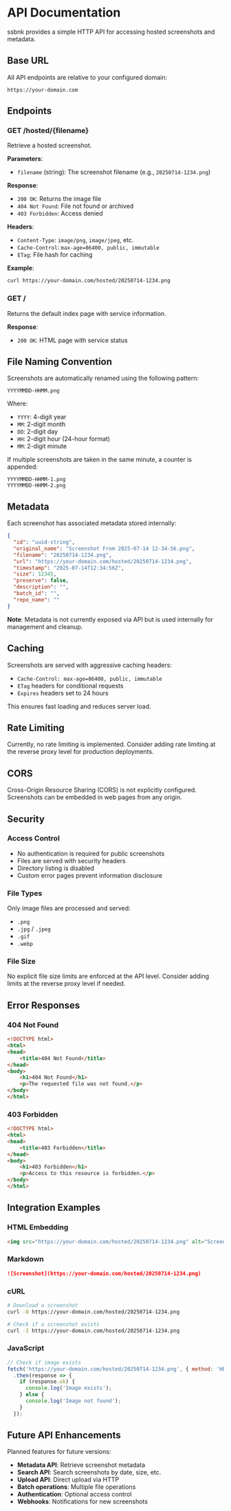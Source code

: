 # API Documentation

ssbnk provides a simple HTTP API for accessing hosted screenshots and metadata.

## Base URL

All API endpoints are relative to your configured domain:
```
https://your-domain.com
```

## Endpoints

### GET /hosted/{filename}

Retrieve a hosted screenshot.

**Parameters**:
- `filename` (string): The screenshot filename (e.g., `20250714-1234.png`)

**Response**:
- `200 OK`: Returns the image file
- `404 Not Found`: File not found or archived
- `403 Forbidden`: Access denied

**Headers**:
- `Content-Type`: `image/png`, `image/jpeg`, etc.
- `Cache-Control`: `max-age=86400, public, immutable`
- `ETag`: File hash for caching

**Example**:
```bash
curl https://your-domain.com/hosted/20250714-1234.png
```

### GET /

Returns the default index page with service information.

**Response**:
- `200 OK`: HTML page with service status

## File Naming Convention

Screenshots are automatically renamed using the following pattern:
```
YYYYMMDD-HHMM.png
```

Where:
- `YYYY`: 4-digit year
- `MM`: 2-digit month
- `DD`: 2-digit day
- `HH`: 2-digit hour (24-hour format)
- `MM`: 2-digit minute

If multiple screenshots are taken in the same minute, a counter is appended:
```
YYYYMMDD-HHMM-1.png
YYYYMMDD-HHMM-2.png
```

## Metadata

Each screenshot has associated metadata stored internally:

```json
{
  "id": "uuid-string",
  "original_name": "Screenshot From 2025-07-14 12-34-56.png",
  "filename": "20250714-1234.png",
  "url": "https://your-domain.com/hosted/20250714-1234.png",
  "timestamp": "2025-07-14T12:34:56Z",
  "size": 12345,
  "preserve": false,
  "description": "",
  "batch_id": "",
  "repo_name": ""
}
```

**Note**: Metadata is not currently exposed via API but is used internally for management and cleanup.

## Caching

Screenshots are served with aggressive caching headers:
- `Cache-Control: max-age=86400, public, immutable`
- `ETag` headers for conditional requests
- `Expires` headers set to 24 hours

This ensures fast loading and reduces server load.

## Rate Limiting

Currently, no rate limiting is implemented. Consider adding rate limiting at the reverse proxy level for production deployments.

## CORS

Cross-Origin Resource Sharing (CORS) is not explicitly configured. Screenshots can be embedded in web pages from any origin.

## Security

### Access Control

- No authentication is required for public screenshots
- Files are served with security headers
- Directory listing is disabled
- Custom error pages prevent information disclosure

### File Types

Only image files are processed and served:
- `.png`
- `.jpg` / `.jpeg`
- `.gif`
- `.webp`

### File Size

No explicit file size limits are enforced at the API level. Consider adding limits at the reverse proxy level if needed.

## Error Responses

### 404 Not Found

```html
<!DOCTYPE html>
<html>
<head>
    <title>404 Not Found</title>
</head>
<body>
    <h1>404 Not Found</h1>
    <p>The requested file was not found.</p>
</body>
</html>
```

### 403 Forbidden

```html
<!DOCTYPE html>
<html>
<head>
    <title>403 Forbidden</title>
</head>
<body>
    <h1>403 Forbidden</h1>
    <p>Access to this resource is forbidden.</p>
</body>
</html>
```

## Integration Examples

### HTML Embedding

```html
<img src="https://your-domain.com/hosted/20250714-1234.png" alt="Screenshot">
```

### Markdown

```markdown
![Screenshot](https://your-domain.com/hosted/20250714-1234.png)
```

### cURL

```bash
# Download a screenshot
curl -O https://your-domain.com/hosted/20250714-1234.png

# Check if a screenshot exists
curl -I https://your-domain.com/hosted/20250714-1234.png
```

### JavaScript

```javascript
// Check if image exists
fetch('https://your-domain.com/hosted/20250714-1234.png', { method: 'HEAD' })
  .then(response => {
    if (response.ok) {
      console.log('Image exists');
    } else {
      console.log('Image not found');
    }
  });
```

## Future API Enhancements

Planned features for future versions:

- **Metadata API**: Retrieve screenshot metadata
- **Search API**: Search screenshots by date, size, etc.
- **Upload API**: Direct upload via HTTP
- **Batch operations**: Multiple file operations
- **Authentication**: Optional access control
- **Webhooks**: Notifications for new screenshots
